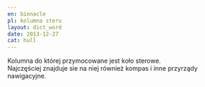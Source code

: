 ```yaml
---
en: binnacle
pl: kolumna steru
layout: dict_word
date: 2013-12-27
cat: hull
---
```


Kolumna do której przymocowane jest koło sterowe.   
Najczęściej znajduje sie na niej również kompas i inne przyrządy nawigacyjne.


